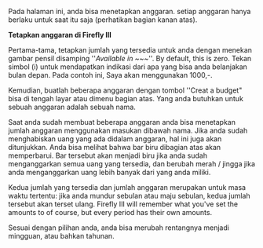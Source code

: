 Pada halaman ini, anda bisa menetapkan anggaran. setiap anggaran hanya berlaku untuk saat itu saja (perhatikan bagian kanan atas).

**Tetapkan anggaran di Firefly III**

Pertama-tama, tetapkan jumlah yang tersedia untuk anda dengan menekan gambar pensil disamping ''*Available in ~~~*''. By default, this is zero. Tekan simbol (i) untuk mendapatkan indikasi dari apa yang bisa anda belanjakan bulan depan. Pada contoh ini, Saya akan menggunakan 1000,-.

Kemudian, buatlah beberapa anggaran dengan tombol ''Creat a budget" bisa di tengah layar atau dimenu bagian atas. Yang anda butuhkan untuk sebuah anggaran adalah sebuah nama.

Saat anda sudah membuat beberapa anggaran anda bisa menetapkan jumlah anggaran menggunakan masukan dibawah nama. Jika anda sudah menghabiskan uang yang ada didalam anggaran, hal ini juga akan ditunjukkan. Anda bisa melihat bahwa bar biru dibagian atas akan memperbarui. Bar tersebut akan menjadi biru jika anda sudah menganggarkan semua uang yang tersedia, dan berubah merah / jingga jika anda menganggarkan uang lebih banyak dari yang anda miliki.

Kedua jumlah yang tersedia dan jumlah anggaran merupakan untuk masa waktu tertentu: jika anda mundur sebulan atau maju sebulan, kedua jumlah tersebut akan terset ulang. Firefly III will remember what you've set the amounts to of course, but every period has their own amounts.

Sesuai dengan pilihan anda, anda bisa merubah rentangnya menjadi mingguan, atau bahkan tahunan.